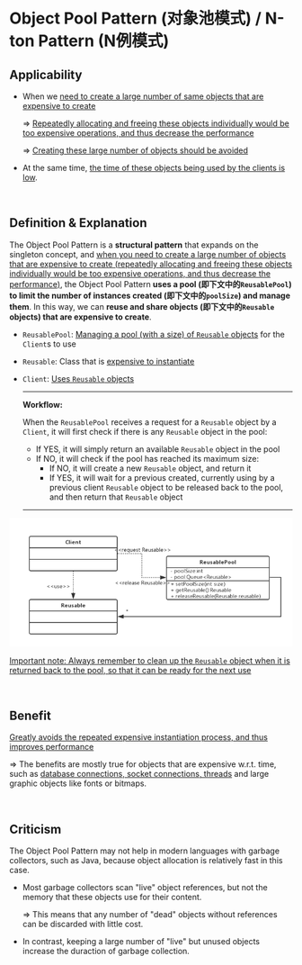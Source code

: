 # Object Pool Pattern (对象池模式) / N-ton Pattern (N例模式)

## Applicability

* When we <u>need to create a large number of same objects that are expensive to create</u>

  => <u>Repeatedly allocating and freeing these objects individually would be too expensive operations, and thus decrease the performance</u>

  => <u>Creating these large number of objects should be avoided</u>

* At the same time, <u>the time of these objects being used by the clients is low</u>.

<br>

## Definition & Explanation

The Object Pool Pattern is a **structural pattern** that expands on the singleton concept, and <u>when you need to create a large number of objects that are expensive to create (repeatedly allocating and freeing these objects individually would be too expensive operations, and thus decrease the performance)</u>, the Object Pool Pattern **uses a pool (即下文中的`ReusablePool`) to limit the number of instances created (即下文中的`poolSize`) and manage them**. In this way, we can **reuse and share objects (即下文中的`Reusable` objects) that are expensive to create**.

* `ReusablePool`: <u>Managing a pool (with a size) of `Reusable` objects</u> for the `Client`s to use

* `Reusable`: Class that is <u>expensive to instantiate</u>

* `Client`: <u>Uses `Reusable` objects</u>

  ***

  **Workflow:**

  When the `ReusablePool` receives a request for a `Reusable` object by a `Client`, it will first check if there is any `Reusable` object in the pool:

  * If YES, it will simply return an available `Reusable` object in the pool
  * If NO, it will check if the pool has reached its maximum size:
    * If NO, it will create a new `Reusable` object, and return it
    * If YES, it will wait for a previous created, currently using by a previous client `Reusable` object to be released back to the pool, and then return that `Reusable` object

  ***

<img src="https://github.com/Ziang-Lu/Design-Patterns/blob/master/2-Creational%20Patterns/5-Object%20Pool%20Pattern/class_diagram.png?raw=true">

<u>Important note: Always remember to clean up the `Reusable` object when it is returned back to the pool, so that it can be ready for the next use</u>

<br>

## Benefit

<u>Greatly avoids the repeated expensive instantiation process, and thus improves performance</u>

=> The benefits are mostly true for objects that are expensive w.r.t. time, such as <u>database connections, socket connections, threads</u> and large graphic objects like fonts or bitmaps.

<br>

## Criticism

The Object Pool Pattern may not help in modern languages with garbage collectors, such as Java, because object allocation is relatively fast in this case.

- Most garbage collectors scan "live" object references, but not the memory that these objects use for their content.

  => This means that any number of "dead" objects without references can be discarded with little cost.

- In contrast, keeping a large number of "live" but unused objects increase the duraction of garbage collection.